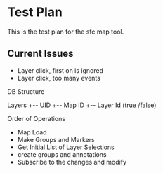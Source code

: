 # Test Plan

This is the test plan for the sfc map tool. 

## Current Issues
- Layer click, first on is ignored
- Layer click, too many events


DB Structure

Layers
+-- UID
    +-- Map ID
        +-- Layer Id (true /false)


Order of Operations

- Map Load
- Make Groups and Markers
- Get Initial List of Layer Selections
- create groups and annotations
- Subscribe to the changes and modify